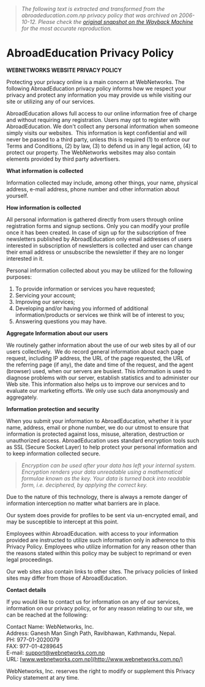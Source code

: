 > *The following text is extracted and transformed from the abroadeducation.com.np privacy policy that was archived on 2006-10-12. Please check the [original snapshot on the Wayback Machine](https://web.archive.org/web/20061012141945id_/http%3A//abroadeducation.com.np/privacy-policy.html) for the most accurate reproduction.*

# AbroadEducation Privacy Policy

**WEBNETWORKS WEBSITE PRIVACY POLICY**

Protecting your privacy online is a main concern at WebNetworks. The following AbroadEducation privacy policy informs how we respect your privacy and protect any information you may provide us while visiting our site or utilizing any of our services.

AbroadEducation allows full access to our online information free of charge and without requiring any registration. Users may opt to register with AbroadEducation. We don't collect any personal information when someone simply visits our websites.  This information is kept confidential and will never be passed to a third party, unless this is required (1) to enforce our Terms and Conditions, (2) by law, (3) to defend us in any legal action, (4) to protect our property. The WebNetworks websites may also contain elements provided by third party advertisers.

**What information is collected**

Information collected may include, among other things, your name, physical address, e-mail address, phone number and other information about yourself.

**How information is collected**

All personal information is gathered directly from users through online registration forms and signup sections. Only you can modify your profile once it has been created. In case of sign up for the subscription of free newsletters published by AbroadEducation only email addresses of users interested in subscription of newsletters is collected and user can change their email address or unsubscribe the newsletter if they are no longer interested in it.

Personal information collected about you may be utilized for the following purposes:

  1. To provide information or services you have requested;
  2. Servicing your account;
  3. Improving our services;
  4. Developing and/or having you informed of additional information/products or services we think will be of interest to you;
  5. Answering questions you may have.



**Aggregate Information about our users**

We routinely gather information about the use of our web sites by all of our users collectively.  We do record general information about each page request, including IP address, the URL of the page requested, the URL of the referring page (if any), the date and time of the request, and the agent (browser) used, when our servers are busiest. This information is used to diagnose problems with our server, establish statistics and to administer our Web site. This information also helps us to improve our services and to evaluate our marketing efforts. We only use such data anonymously and aggregately.

**Information protection and security**

When you submit your information to AbroadEducation, whether it is your name, address, email or phone number, we do our utmost to ensure that information is protected against loss, misuse, alteration, destruction or unauthorized access. AbroadEducation uses standard encryption tools such as SSL (Secure Socket Layer) to help protect your personal information and to keep information collected secure.

> _Encryption can be used after your data has left your internal system. Encryption renders your data unreadable using a mathematical formulae known as the key. Your data is turned back into readable form, i.e. deciphered, by applying the correct key._

Due to the nature of this technology, there is always a remote danger of information interception no matter what barriers are in place.

Our system does provide for profiles to be sent via un-encrypted email, and may be susceptible to intercept at this point.

Employees within AbroadEducation. with access to your information provided are instructed to utilize such information only in adherence to this Privacy Policy. Employees who utilize information for any reason other than the reasons stated within this policy may be subject to reprimand or even legal proceedings.

Our web sites also contain links to other sites. The privacy policies of linked sites may differ from those of AbroadEducation.

**Contact details**

If you would like to contact us for information on any of our services, information on our privacy policy, or for any reason relating to our site, we can be reached at the following:

Contact Name: WebNetworks, Inc.  
Address: Ganesh Man Singh Path, Ravibhawan, Kathmandu, Nepal.  
PH: 977-01-2020079  
FAX: 977-01-4289645  
E-mail: [support@webnetworks.com.np](mailto:support@webnetworks.com.np)  
URL: [www.webnetworks.com.np](http://www.webnetworks.com.np/)

WebNetworks, Inc. reserves the right to modify or supplement this Privacy Policy statement at any time.
